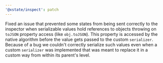 ```yaml
---
'@xstate/inspect': patch
---
```


Fixed an issue that prevented some states from being sent correctly to the inspector when serializable values hold references to objects throwing on `toJSON` property access (like `obj.toJSON`). This property is accessed by the native algorithm before the value gets passed to the custom `serializer`. Because of a bug we couldn't correctly serialize such values even when a custom `serializer` was implemented that was meant to replace it in a custom way from within its parent's level.
